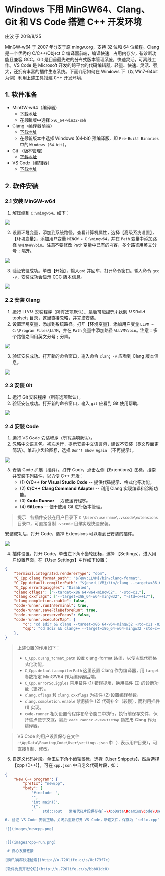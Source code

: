 # Windows 下用 MinGW64、Clang、Git 和 VS Code 搭建 C++ 开发环境

庄波   于 2018/8/25

MinGW-w64 于 2007 年分支于原 mingw.org，支持 32 位和 64 位编程。Clang 是一个优秀的 C/C++/Object C 编译器前端，编译快速、占用内存少，有诊断功能且兼容 GCC。Git 是目前最先进的分布式版本管理系统，快速灵活，可离线工作。VS Code 是 Microsoft 开发的跨平台的代码编辑器，轻量、快速、灵活、强大，还拥有丰富的插件生态系统。下面介绍如何在 Windows 下（以 Win7-64bit 为例）利用上述工具搭建 C++ 开发环境。

## 1. 软件准备

- MinGW-w64（编译器）
  - [下载地址](https://sourceforge.net/projects/mingw-w64/files/)  
  - 在最新版中选择 `x86_64-win32-seh`
- Clang（编译器前端）
  - [下载地址](http://releases.llvm.org/download.html)  
  - 在最新版本中选择 Windows (64-bit) 预编译版，即 `Pre-Built Binaries` 中的 `Windows (64-bit)`。
- Git （版本管理）
  - [下载地址](https://git-scm.com/downloads)  
- VS Code（编辑器）
  - [下载地址](https://code.visualstudio.com/)  

## 2. 软件安装

### 2.1 安装 MinGW-w64

1. 解压缩到 `C:\mingw64`。如下：

![](images/mingw64-folder.png)

2. 设置环境变量，添加到系统路径。查看计算机属性，选择【高级系统设置】，【环境变量】，添加用户变量 `MINGW = C:\mingw64`，并在 `Path` 变量中添加路径 `%MINGW%\bin`。注意不要修改 `Path` 变量中已有的内容，多个路径用英文分号 `;` 隔开。

![](images/mingw64-env-var.png)

3. 验证安装成功。单击【开始】，输入`cmd` 并回车，打开命令窗口。输入命令 `gcc -v`，安装成功会显示 GCC 版本信息。

![](images/gcc-v.png)

### 2.2 安装 Clang

1. 运行 LLVM 安装程序（所有选项默认）。最后可能提示未找到 MSBuild toolsets 目录，这里直接忽略，并完成安装。
2. 设置环境变量，添加到系统路径。打开【环境变量】，添加用户变量 `LLVM = C:\Program Files\LLVM`，并在 `Path` 变量中添加路径 `%LLVM%\bin`。注意：多个路径之间用英文分号 `;` 分隔。

![](images/llvm-env-var.png)

3. 验证安装成功。打开新的命令窗口，输入命令 `clang -v` 应看到 Clang 版本信息。

![](images/clang-v.png)

### 2.3 安装 Git

1. 运行 Git 安装程序（所有选项默认）。
2. 验证安装成功。打开新的命令窗口，输入 `git` 应看到 Git 使用帮助。

![](images/git.png)

### 2.4 安装 Code

1. 运行 VS Code 安装程序（所有选项默认）。
2. 忽略中文语言包。初次运行，提示安装中文语言包，建议不安装（英文界面更简洁）。单击小齿轮图标，选择 `Don't Show Again` （不再提示）。

![](images/no-zhcn.png)

3. 安装 Code 扩展（插件）。打开 Code，点击左侧【Extentions】图标，搜索并安装下列插件，以方便 C++ 开发：
   - (1) **C/C++ for Visual Studio Code** -- 提供代码提示、格式化等功能。
   - (2) **C/C++ Clang Command Adapter** -- 利用 Clang 实现编译和诊断功能。
   - (3) **Code Runner** -- 方便运行程序。
   - (4) **GitLens** -- 便于使用 Git 进行版本管理。

> 提示：各插件安装在用户目录下 `C:\Users\username\.vscode\extensions` 目录中，可直接复制 `.vscode` 目录实现快速安装。

安装成功后，打开 Code，选择 Extensions 可以看到已安装的插件。

![](images/code-packages.png)

4. 插件设置。打开 Code，单击左下角小齿轮图标，选择 【Settings】，进入用户设置界面，在【User Settings】中作如下设置：

```json
{
    "terminal.integrated.rendererType": "dom",
    "C_Cpp.clang_format_path": "${env:LLVM}/bin/clang-format",
    "C_Cpp.default.compilerPath": "${env:LLVM}/bin/clang --target=x86_64-w64-mingw32",
    "C_Cpp.errorSquiggles": "Disabled",
    "clang.cflags": ["--target=x86_64-w64-mingw32", "-std=c11"],
    "clang.cxxflags": ["--target=x86_64-w64-mingw32", "-std=c++17"],
    "clang.completion.enable": false,
    "code-runner.runInTerminal": true,
    "code-runner.saveFileBeforeRun": true,
    "code-runner.preserveFocus": false,
    "code-runner.executorMap": {
        "c": "cd $dir && clang --target=x86_64-w64-mingw32 -std=c11 -O2 $fileName -o $fileNameWithoutExt.exe && $dir$fileNameWithoutExt.exe",
        "cpp": "cd $dir && clang++ --target=x86_64-w64-mingw32 -std=c++17 -O2 $fileName -o $fileNameWithoutExt.exe && $dir$fileNameWithoutExt.exe"
    },
}
```

> 上述设置的作用如下：
>
> - `C_Cpp.clang_format_path` 设置 clang-format 路径，以便实现代码格式化功能。
> - `C_Cpp.default.compilerPath` 这里设置 Clang 作为编译器，用 `target` 参数指定 MinGW64 作为编译器后端。
> - `C_Cpp.errorSquiggles` 禁用插件 (1) 错误提示，换用插件 (2) 的诊断功能（更好）。
> - `clang.cflags` 和 `clang.cxxflags` 为插件 (2) 设置编译参数。
> - `clang.completion.enable` 禁用插件 (2) 代码补全（较慢），而利用插件 (1) 实现。
> - `code-runner` 相关设置令程序在命令窗口中执行，执行前保存文件，保持焦点便于交互，最后 `code-runner.executorMap` 指定用 Clang 作为编译器。

> VS Code 的用户设置保存在文件 `~\AppData\Roaming\Code\User\settings.json` 中（`~` 表示用户目录），可直接复制、修改。

5. 自定义代码片段。单击左下角小齿轮图标，选择【User Snippets】，然后选择 【cpp (C++)】，可在 `cpp.json` 中自定义代码片段，如：

```json
{
	"New C++ program": {
		"prefix": "newcpp",
		"body": [
			"#include  ",
			"",
			"int main()",
			"{",
			"    std::cout   常用代码片段保存在`~\AppData\Roaming\Code\User\snippets` 目录中（`~` 表示用户目录），可直接复制、修改。

6. 验证 VS Code 安装正确。关闭后重新打开 VS Code，新建文件，保存为 `hello.cpp`，输入 `newcpp`（如上自定义代码片段），应当看到代码片段提示，选择后建立一个新程序。点击编辑器右上角三角形按钮，编译、执行程序，应该看到命令窗口中显示执行结果 `Hello`。至此安装成功。Enjoy it!

![](images/newcpp.png)


![](images/cpp-run.png)

 # 良心友情链接

[腾讯QQ群快速检索](http://u.720life.cn/s/8cf73f7c)

[软件免费开发论坛](http://u.720life.cn/s/bbb01dc0)
